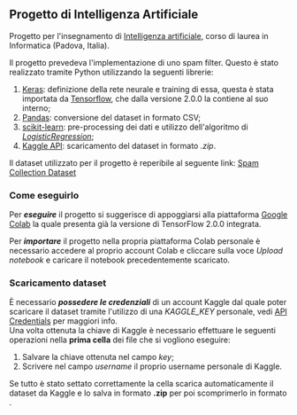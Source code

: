 ## Progetto di Intelligenza Artificiale 
Progetto per l'insegnamento di [Intelligenza artificiale](https://didattica.unipd.it/off/2018/LM/SC/SC1176/000ZZ/SCP6076337/N0), corso di laurea in Informatica (Padova, Italia).

Il progetto prevedeva l'implementazione di uno spam filter. Questo è stato realizzato tramite Python utilizzando la seguenti librerie: 
1. [Keras](https://keras.io/): definizione della rete neurale e training di essa, questa è stata importata da [Tensorflow](https://www.tensorflow.org/), che dalla versione 2.0.0 la contiene al suo interno;
2. [Pandas](https://pandas.pydata.org/): conversione del dataset in formato CSV;
3. [scikit-learn](https://scikit-learn.org/stable/): pre-processing dei dati e utilizzo dell'algoritmo di [*LogisticRegression*](https://en.wikipedia.org/wiki/Logistic_regression);
4. [Kaggle API](https://github.com/Kaggle/kaggle-api): scaricamento del dataset in formato *.zip*.

Il dataset utilizzato per il progetto è reperibile al seguente link: [Spam Collection Dataset](https://www.kaggle.com/uciml/sms-spam-collection-dataset) 

### Come eseguirlo 
Per ***eseguire*** il progetto si suggerisce di appoggiarsi alla  piattaforma [Google Colab](https://colab.research.google.com/) la quale presenta già la versione di TensorFlow 2.0.0 integrata.

Per ***importare*** il progetto nella propria piattaforma Colab personale è necessario accedere al proprio account Colab e cliccare sulla voce *Upload notebook* e caricare il notebook precedentemente scaricato. 

### Scaricamento dataset
È necessario ***possedere le credenziali*** di un account Kaggle dal quale poter scaricare il dataset tramite l'utilizzo di una *KAGGLE_KEY* personale, vedi [API Credentials](https://github.com/Kaggle/kaggle-api#api-credentials) per maggiori info.   
Una volta ottenuta la chiave di Kaggle è necessario effettuare le seguenti operazioni nella **prima cella** dei file che si vogliono eseguire: 
1. Salvare la chiave ottenuta nel campo *key*;
2. Scrivere nel campo *username* il proprio username personale di Kaggle. 
   
Se tutto è stato settato correttamente la cella scarica automaticamente il dataset da Kaggle e lo salva in formato **.zip** per poi scomprimerlo in formato .  
